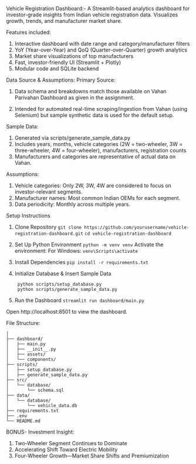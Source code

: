 Vehicle Registration Dashboard:-
A Streamlit-based analytics dashboard for investor-grade insights from Indian vehicle registration data. Visualizes growth, trends, and manufacturer market share.

Features included:
1. Interactive dashboard with date range and category/manufacturer filters
2. YoY (Year-over-Year) and QoQ (Quarter-over-Quarter) growth analytics
3. Market share visualizations of top manufacturers
4. Fast, investor-friendly UI (Streamlit + Plotly)
5. Modular code and SQLite backend

Data Source & Assumptions:
  Primary Source:
1. Data schema and breakdowns match those available on Vahan Parivahan Dashboard as given in the assignment.

2. Intended for automated real-time scraping/ingestion from Vahan (using Selenium) but sample synthetic data is used for the default setup.

  Sample Data:
1. Generated via scripts/generate_sample_data.py
2. Includes years, months, vehicle categories (2W = two-wheeler, 3W = three-wheeler, 4W = four-wheeler), manufacturers, registration counts
3. Manufacturers and categories are representative of actual data on Vahan.

  Assumptions:

1. Vehicle categories: Only 2W, 3W, 4W are considered to focus on investor-relevant segments.
2. Manufacturer names: Most common Indian OEMs for each segment.
3. Data periodicity: Monthly across multiple years.

Setup Instructions
1. Clone Repository
    ```git clone https://github.com/yourusername/vehicle-registration-dashboard.git```
    ```cd vehicle-registration-dashboard```
2. Set Up Python Environment
    ```python -m venv venv```
    Activate the environment:
    For Windows:
    ```venv\Scripts\activate```
3. Install Dependencies
    ```pip install -r requirements.txt```

4. Initialize Database & Insert Sample Data
   ```
    python scripts/setup_database.py
    python scripts/generate_sample_data.py
    ```
6. Run the Dashboard
    ```streamlit run dashboard/main.py```

Open http://localhost:8501 to view the dashboard.

File Structure:
```vehicle-registration-dashboard/
│
├── dashboard/
│   ├── main.py
│   ├── __init__.py
│   ├── assets/
│   └── components/
├── scripts/
│   ├── setup_database.py
│   ├── generate_sample_data.py
├── src/
│   └── database/
│       └── schema.sql
├── data/
│   └── database/
│       └── vehicle_data.db
├── requirements.txt
├── .env
└── README.md
```

BONUS-
Investment Insight:
1. Two-Wheeler Segment Continues to Dominate
2. Accelerating Shift Toward Electric Mobility
3. Four-Wheeler Growth—Market Share Shifts and Premiumization

